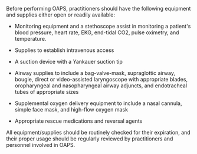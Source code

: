 Before performing OAPS, practitioners should have the following equipment and supplies either open or readily available:

- Monitoring equipment and a stethoscope assist in monitoring a patient's blood pressure, heart rate, EKG, end-tidal CO2, pulse oximetry, and temperature.

- Supplies to establish intravenous access

- A suction device with a Yankauer suction tip

- Airway supplies to include a bag-valve-mask, supraglottic airway, bougie, direct or video-assisted laryngoscope with appropriate blades, oropharyngeal and nasopharyngeal airway adjuncts, and endotracheal tubes of appropriate sizes

- Supplemental oxygen delivery equipment to include a nasal cannula, simple face mask, and high-flow oxygen mask

- Appropriate rescue medications and reversal agents

All equipment/supplies should be routinely checked for their expiration, and their proper usage should be regularly reviewed by practitioners and personnel involved in OAPS.